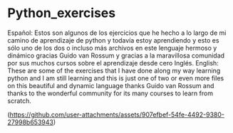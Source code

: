 # Python_exercises
Español:
Estos son algunos de los ejercicios que he hecho a lo largo de mi camino de aprendizaje de python
y todavía estoy aprendiendo y esto es sólo uno de los dos o incluso más archivos en este
lenguaje hermoso y dinámico gracias Guido van Rossum y gracias a la maravillosa comunidad por sus muchos cursos sobre el aprendizaje desde cero Inglés.
English:
These are some of the exercises that I have done along my way learning python and I am still learning and
this is just one of two or even more files on this beautiful and dynamic language 
thanks Guido van Rossum and thanks to the wonderful 
community for its many courses to learn from scratch.

(https://github.com/user-attachments/assets/907efbef-54fe-4492-9380-27998b653943)
